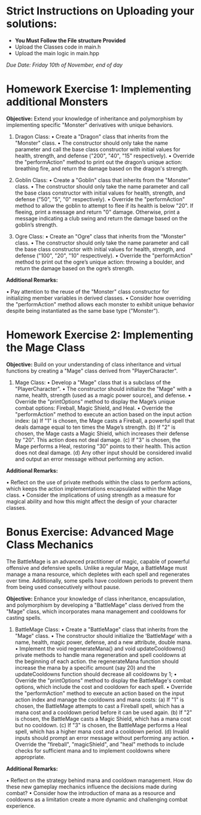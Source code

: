 # Strict Instructions on Uploading your solutions:
* **You Must Follow the File structure Provided**
*  Upload the Classes code in main.h
*  Upload the main logic in main.hpp

*Due Date: Friday 10th of November, end of day*<br>

# Homework Exercise 1: Implementing additional Monsters<br>

**Objective:** Extend your knowledge of inheritance and polymorphism by implementing specific "Monster" derivatives with unique behaviors.

1. Dragon Class:
• Create a "Dragon" class that inherits from the "Monster" class.
• The constructor should only take the name parameter and call the base class constructor with initial values for health, strength, and defense ("200", "40", "15" respectively).
• Override the "performAction" method to print out the dragon’s unique action: breathing fire, and return the damage based on the dragon's strength.

3. Goblin Class:
• Create a "Goblin" class that inherits from the "Monster" class.
• The constructor should only take the name parameter and call the base class constructor with initial values for health, strength, and defense ("50", "5", "0" respectively).
• Override the "performAction" method to allow the goblin to attempt to flee if its health is below "20". If fleeing, print a message and return "0" damage. Otherwise, print a message indicating a club swing and return the damage based on the goblin’s strength.

3. Ogre Class:
• Create an "Ogre" class that inherits from the "Monster" class.
• The constructor should only take the name parameter and call the base class constructor with initial values for health, strength, and defense ("100", "20", "10" respectively).
• Override the "performAction" method to print out the ogre’s unique action: throwing a boulder, and return the damage based on the ogre’s strength.

**Additional Remarks:**

• Pay attention to the reuse of the "Monster" class constructor for initializing member variables in derived classes.
• Consider how overriding the "performAction" method allows each monster to exhibit unique behavior despite being instantiated as the same base type ("Monster").

# Homework Exercise 2: Implementing the Mage Class
**Objective:** Build on your understanding of class inheritance and virtual functions by creating a "Mage" class derived from "PlayerCharacter".

1. Mage Class:
• Develop a "Mage" class that is a subclass of the "PlayerCharacter".
• The constructor should initialize the "Mage" with a name, health, strength (used as a magic power source), and defense.
• Override the "printOptions" method to display the Mage’s unique combat options: Fireball, Magic Shield, and Heal.
• Override the "performAction" method to execute an action based on the input action index:
(a) If "1" is chosen, the Mage casts a Fireball, a powerful spell that deals damage equal to ten times the Mage’s strength.
(b) If "2" is chosen, the Mage casts a Magic Shield, which increases their defense by "20". This action does not deal damage.
(c) If "3" is chosen, the Mage performs a Heal, restoring "30" points to their health. This action does not deal damage.
(d) Any other input should be considered invalid and output an error message without performing any action.

**Additional Remarks:**

• Reflect on the use of private methods within the class to perform actions, which keeps the action implementations encapsulated within the Mage class.
• Consider the implications of using strength as a measure for magical ability and how this might affect the design of your character classes.

# Bonus Exercise: Advanced Mage Class Mechanics

The BattleMage is an advanced practitioner of magic, capable of powerful offensive and defensive spells. Unlike a regular Mage, a BattleMage must manage a mana resource, which depletes with each spell and regenerates over time. Additionally, some spells have cooldown periods to prevent them from being used consecutively without pause.

**Objective:** Enhance your knowledge of class inheritance, encapsulation, and polymorphism by developing a "BattleMage" class derived from the "Mage" class, which incorporates mana management and cooldowns for casting spells.

1. BattleMage Class:
• Create a "BattleMage" class that inherits from the "Mage" class.
• The constructor should initialize the ‘BattleMage‘ with a name, health, magic power, defense, and a new attribute, double mana.
• Implement the void regenerateMana() and void updateCooldowns() private methods to handle mana regeneration and spell cooldowns at the beginning of each action. the regenerateMana function
should increase the mana by a specific amount (say 20) and the updateCooldowns function should decrease all cooldowns by 1;
• Override the "printOptions" method to display the BattleMage's combat options, which include the cost and cooldown for each spell.
• Override the "performAction" method to execute an action based on the input action index and manage the cooldowns and mana costs:
  (a) If "1" is chosen, the BattleMage attempts to cast a Fireball spell, which has a mana cost and a cooldown period before it can be used again.
  (b) If "2" is chosen, the BattleMage casts a Magic Shield, which has a mana cost but no cooldown.
  (c) If "3" is chosen, the BattleMage performs a Heal spell, which has a higher mana cost and a cooldown period.
  (d) Invalid inputs should prompt an error message without performing any action.
• Override the "fireball", "magicShield", and "heal" methods to include checks for sufficient mana and to implement cooldowns where appropriate.

**Additional Remarks:**

• Reflect on the strategy behind mana and cooldown management. How do these new gameplay mechanics influence the decisions made during combat?
• Consider how the introduction of mana as a resource and cooldowns as a limitation create a more dynamic and challenging combat experience.
